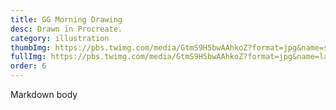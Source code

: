 ```yaml
---
title: GG Morning Drawing
desc: Drawn in Procreate.
category: illustration
thumbImg: https://pbs.twimg.com/media/GtmS9H5bwAAhkoZ?format=jpg&name=small
fullImg: https://pbs.twimg.com/media/GtmS9H5bwAAhkoZ?format=jpg&name=large
order: 6
---
```

Markdown body
